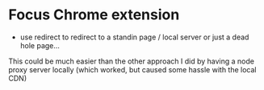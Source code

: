 # Focus Chrome extension


- use redirect to redirect to a standin page / local server or just a dead hole
page...

This could be much easier than the other approach I did by having a node proxy
server locally (which worked, but caused some hassle with the local CDN)
